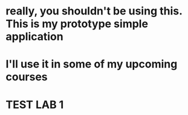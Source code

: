# really, you shouldn't be using this. This is my prototype simple application
# I'll use it in some of my upcoming courses
# TEST LAB 1
